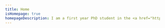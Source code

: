 ```yaml
---
title: Home
isHomepage: true
homepageDescription: I am a first year PhD student in the <a href="https://imprs.is.mpg.de/">International Max Planck Research School for Intelligent Systems</a> working with <a href="https://sites.google.com/site/ssamadi/">Dr. Samira Samadi</a>. My area of interest is broadly Responsible AI and specifically fairness in machine learning. Previously, I was a Software Engineer in Microsoft's Azure Machine Learning division. I am also a maintainer of the <a href="https://fairlearn.github.io">Fairlearn</a> open source project.
---
```


